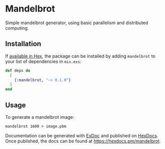 # Mandelbrot

Simple mandelbrot generator, using basic parallelism and distributed computing.

## Installation

If [available in Hex](https://hex.pm/docs/publish), the package can be installed
by adding `mandelbrot` to your list of dependencies in `mix.exs`:

```elixir
def deps do
  [
    {:mandelbrot, "~> 0.1.0"}
  ]
end
```

## Usage

To generate a mandelbrot image:

```
mandelbrot 1600 > image.pbm
```

Documentation can be generated with [ExDoc](https://github.com/elixir-lang/ex_doc)
and published on [HexDocs](https://hexdocs.pm). Once published, the docs can
be found at <https://hexdocs.pm/mandelbrot>.

